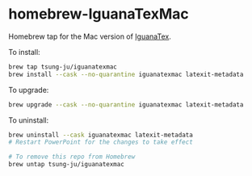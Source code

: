 # homebrew-IguanaTexMac

Homebrew tap for the Mac version of [IguanaTex](https://github.com/Jonathan-LeRoux/IguanaTex).

To install:
```sh
brew tap tsung-ju/iguanatexmac
brew install --cask --no-quarantine iguanatexmac latexit-metadata
```

To upgrade:
```sh
brew upgrade --cask --no-quarantine iguanatexmac latexit-metadata
```

To uninstall:
```sh
brew uninstall --cask iguanatexmac latexit-metadata
# Restart PowerPoint for the changes to take effect

# To remove this repo from Homebrew
brew untap tsung-ju/iguanatexmac
```
